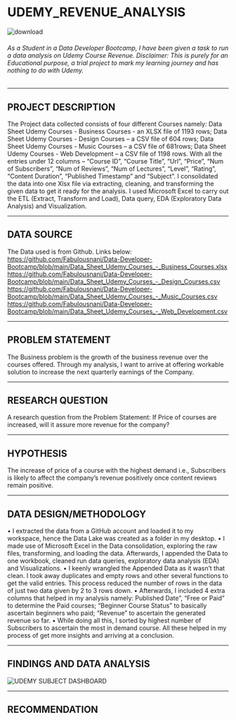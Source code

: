 # UDEMY_REVENUE_ANALYSIS
![download](https://user-images.githubusercontent.com/78387629/183259440-fc80e63d-cb6c-4142-80c5-ccd93718373d.jpg)
###### As a Student in a Data Developer Bootcamp, I have been given a task to run a data analysis on Udemy Course Revenue. Disclaimer: This is purely for an Educational purpose, a trial project to mark my learning journey and has nothing to do with Udemy. 
 _________________________________________________________________________________________
 ## PROJECT DESCRIPTION
The Project data collected consists of four different Courses namely:
Data Sheet Udemy Courses - Business Courses - an XLSX file of 1193 rows; Data Sheet Udemy Courses - Design Courses – a CSV file of 604 rows; Data Sheet Udemy Courses - Music Courses – a CSV file of 681rows; Data Sheet Udemy Courses - Web Development – a CSV file of 1198 rows.
With all the entries under 12 columns – “Course ID”, “Course Title”, “Url”, “Price”, “Num of Subscribers”, “Num of Reviews”, “Num of Lectures”, “Level”, “Rating”, “Content Duration”, “Published Timestamp” and “Subject”.
I consolidated the data into one Xlsx file via extracting, cleaning, and transforming the given data to get it ready for the analysis. I used Microsoft Excel to carry out the ETL (Extract, Transform and Load), Data query, EDA (Exploratory Data Analysis) and Visualization.
_____________________
## DATA SOURCE
The Data used is from Github. Links below:
https://github.com/Fabulousnani/Data-Developer-Bootcamp/blob/main/Data_Sheet_Udemy_Courses_-_Business_Courses.xlsx 
https://github.com/Fabulousnani/Data-Developer-Bootcamp/blob/main/Data_Sheet_Udemy_Courses_-_Design_Courses.csv
https://github.com/Fabulousnani/Data-Developer-Bootcamp/blob/main/Data_Sheet_Udemy_Courses_-_Music_Courses.csv
https://github.com/Fabulousnani/Data-Developer-Bootcamp/blob/main/Data_Sheet_Udemy_Courses_-_Web_Development.csv
______________________

## PROBLEM STATEMENT
The Business problem is the growth of the business revenue over the courses offered. Through my analysis, I want to arrive at offering workable solution to increase the next quarterly earnings of the Company.
______________
## RESEARCH QUESTION
A research question from the Problem Statement: If Price of courses are increased, will it assure more revenue for the company?
___________
## HYPOTHESIS
The increase of price of a course with the highest demand i.e., Subscribers is likely to affect the company’s revenue positively once content reviews remain positive.
________
## DATA DESIGN/METHODOLOGY
•	I extracted the data from a GitHub account and loaded it to my workspace, hence the Data Lake was created as a folder in my desktop.
•	I made use of Microsoft Excel in the Data consolidation, exploring the raw files, transforming, and loading the data. Afterwards, I appended the Data to one workbook, cleaned run data queries, exploratory data analysis (EDA) and Visualizations.
•	I keenly wrangled the Appended Data as it wasn’t that clean. I took away duplicates and empty rows and other several functions to get the valid entries. This process reduced the number of rows in the data of just two data given by 2 to 3 rows down.
•	Afterwards, I included 4 extra columns that helped in my analysis namely: Published Date”, “Free or Paid” to determine the Paid courses; “Beginner Course Status” to basically ascertain beginners who paid; “Revenue” to ascertain the generated revenue so far.
•	While doing all this, I sorted by highest number of Subscribers to ascertain the most in demand course. All these helped in my process of get more insights and arriving at a conclusion.
____
## FINDINGS AND DATA ANALYSIS
![UDEMY SUBJECT DASHBOARD](https://user-images.githubusercontent.com/78387629/183259301-599ec86d-cac1-4cfe-a553-80543dd0068d.jpg)
______________
## RECOMMENDATION
